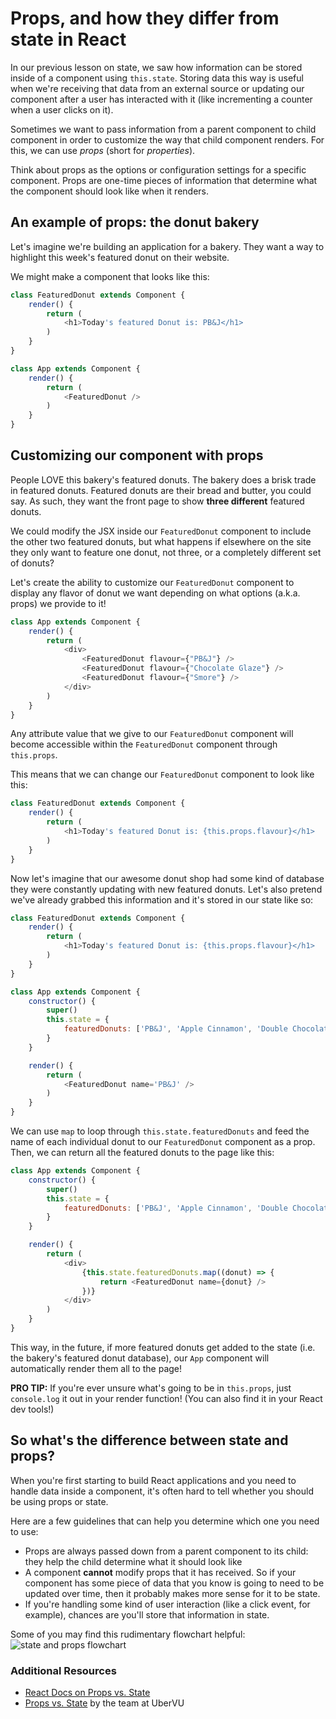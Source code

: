 # Props, and how they differ from state in React

In our previous lesson on state, we saw how information can be stored inside of a component using `this.state`. Storing data this way is useful when we're receiving that data from an external source or updating our component after a user has interacted with it (like incrementing a counter when a user clicks on it).

Sometimes we want to pass information from a parent component to child component in order to customize the way that child component renders. For this, we can use _props_ (short for _properties_).

Think about props as the options or configuration settings for a specific component. Props are one-time pieces of information that determine what the component should look like when it renders.

## An example of props: the donut bakery 
Let's imagine we're building an application for a bakery. They want a way to highlight this week's featured donut on their website. 

We might make a component that looks like this:

```javascript
class FeaturedDonut extends Component {
	render() {
		return (
			<h1>Today's featured Donut is: PB&J</h1>
		)
	}
}

class App extends Component {
	render() {
		return (
			<FeaturedDonut />
		)
	}
}
```

## Customizing our component with props
People LOVE this bakery's featured donuts. The bakery does a brisk trade in featured donuts. Featured donuts are their bread and butter, you could say. As such, they want the front page to show **three different** featured donuts.

We could modify the JSX inside our `FeaturedDonut` component to include the other two featured donuts, but what happens if elsewhere on the site they only want to feature one donut, not three, or a completely different set of donuts?

Let's create the ability to customize our `FeaturedDonut` component to display any flavor of donut we want depending on what options (a.k.a. props) we provide to it!

```javascript
class App extends Component {
	render() {
		return (
			<div>
				<FeaturedDonut flavour={"PB&J"} />
				<FeaturedDonut flavour={"Chocolate Glaze"} />
				<FeaturedDonut flavour={"Smore"} />
			</div>
		)
	}
}
```

Any attribute value that we give to our `FeaturedDonut` component will become accessible within the `FeaturedDonut` component through `this.props`. 

This means that we can change our `FeaturedDonut` component to look like this:

```javascript
class FeaturedDonut extends Component {
	render() {
		return (
			<h1>Today's featured Donut is: {this.props.flavour}</h1>
		)
	}
}
```

Now let's imagine that our awesome donut shop had some kind of database they were constantly updating with new featured donuts. Let's also pretend we've already grabbed this information and it's stored in our state like so:

```javascript
class FeaturedDonut extends Component {
	render() {
		return (
			<h1>Today's featured Donut is: {this.props.flavour}</h1>
		)
	}
}

class App extends Component {
	constructor() {
		super()
		this.state = {
			featuredDonuts: ['PB&J', 'Apple Cinnamon', 'Double Chocolate']
		}
	}

	render() {
		return (
			<FeaturedDonut name='PB&J' />
		)
	}
}
```

We can use `map` to loop through `this.state.featuredDonuts` and feed the name of each individual donut to our `FeaturedDonut` component as a prop. Then, we can return all the featured donuts to the page like this:

```javascript
class App extends Component {
	constructor() {
		super()
		this.state = {
			featuredDonuts: ['PB&J', 'Apple Cinnamon', 'Double Chocolate']
		}
	}

	render() {
		return (
			<div>
				{this.state.featuredDonuts.map((donut) => {
 					return <FeaturedDonut name={donut} />
				})}
			</div>
		)
	}
}
```

This way, in the future, if more featured donuts get added to the state (i.e. the bakery's featured donut database), our `App` component will automatically render them all to the page!

**PRO TIP:** If you're ever unsure what's going to be in `this.props`, just `console.log` it out in your render function! (You can also find it in your React dev tools!)

## So what's the difference between state and props?
When you're first starting to build React applications and you need to handle data inside a component, it's often hard to tell whether you should be using props or state.

Here are a few guidelines that can help you determine which one you need to use:
* Props are always passed down from a parent component to its child: they help the child determine what it should look like
* A component **cannot** modify props that it has received. So if your component has some piece of data that you know is going to need to be updated over time, then it probably makes more sense for it to be state.
* If you're handling some kind of user interaction (like a click event, for example), chances are you'll store that information in state.

Some of you may find this rudimentary flowchart helpful:
![state and props flowchart](https://hychalknotes.s3.amazonaws.com/state-props-flowchart-2018.png)

### Additional Resources
* [React Docs on Props vs. State](https://facebook.github.io/react/docs/state-and-lifecycle.html)
* [Props vs. State](https://github.com/uberVU/react-guide/blob/master/props-vs-state.md) by the team at UberVU